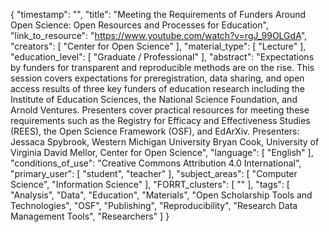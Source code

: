 {
    "timestamp": "",
    "title": "Meeting the Requirements of Funders Around Open Science: Open Resources and Processes for Education",
    "link_to_resource": "https://www.youtube.com/watch?v=rgJ_99OLGdA",
    "creators": [
        "Center for Open Science"
    ],
    "material_type": [
        "Lecture"
    ],
    "education_level": [
        "Graduate / Professional"
    ],
    "abstract": "Expectations by funders for transparent and reproducible methods are on the rise. This session covers expectations for preregistration, data sharing, and open access results of three key funders of education research including the Institute of Education Sciences, the National Science Foundation, and Arnold Ventures. Presenters cover practical resources for meeting these requirements such as the Registry for Efficacy and Effectiveness Studies (REES), the Open Science Framework (OSF), and EdArXiv. Presenters: Jessaca Spybrook, Western Michigan University Bryan Cook, University of Virginia David Mellor, Center for Open Science",
    "language": [
        "English"
    ],
    "conditions_of_use": "Creative Commons Attribution 4.0 International",
    "primary_user": [
        "student",
        "teacher"
    ],
    "subject_areas": [
        "Computer Science",
        "Information Science"
    ],
    "FORRT_clusters": [
        ""
    ],
    "tags": [
        "Analysis",
        "Data",
        "Education",
        "Materials",
        "Open Scholarship Tools and Technologies",
        "OSF",
        "Publishing",
        "Reproducibility",
        "Research Data Management Tools",
        "Researchers"
    ]
}